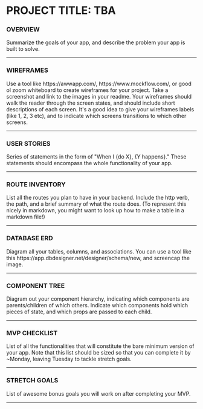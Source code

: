 # PROJECT TITLE: TBA

### OVERVIEW
<p>Summarize the goals of your app, and describe the problem your app is built to solve.</p>

---

### WIREFRAMES
<p>Use a tool like https://awwapp.com/, https://www.mockflow.com/, or good ol zoom whiteboard to create wireframes for your project. Take a screenshot and link to the images in your readme. Your wireframes should walk the reader through the screen states, and should include short descriptions of each screen. It's a good idea to give your wireframes labels (like 1, 2, 3 etc), and to indicate which screens transitions to which other screens.</p>

---

### USER STORIES
<p>Series of statements in the form of "When I {do X}, {Y happens}." These statements should encompass the whole functionality of your app.</p>

---

### ROUTE INVENTORY
<p>List all the routes you plan to have in your backend. Include the http verb, the path, and a brief summary of what the route does. (To represent this nicely in markdown, you might want to look up how to make a table in a markdown file!)</p>

---

### DATABASE ERD
<p>Diagram all your tables, columns, and associations. You can use a tool like this https://app.dbdesigner.net/designer/schema/new, and screencap the image.</p>

---

### COMPONENT TREE
<p>Diagram out your component hierarchy, indicating which components are parents/children of which others. Indicate which components hold which pieces of state, and which props are passed to each child.</p>

---

### MVP CHECKLIST
<p>List of all the functionalities that will constitute the bare minimum version of your app. Note that this list should be sized so that you can complete it by ~Monday, leaving Tuesday to tackle stretch goals.</p>

---

### STRETCH GOALS
<p>List of awesome bonus goals you will work on after completing your MVP.</p>

---














